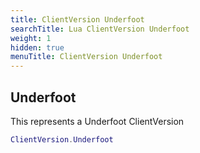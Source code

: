 ```yaml
---
title: ClientVersion Underfoot
searchTitle: Lua ClientVersion Underfoot
weight: 1
hidden: true
menuTitle: ClientVersion Underfoot
---
```

## Underfoot

This represents a Underfoot ClientVersion
```lua
ClientVersion.Underfoot
```